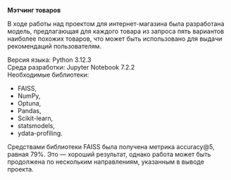 **Мэтчинг товаров**

В ходе работы над проектом для интернет-магазина была разработана модель, предлагающая для каждого товара из запроса пять вариантов наиболее похожих товаров, что может быть использовано для выдачи рекомендаций пользователям.

Версия языка: Python 3.12.3  
Среда разработки: Jupyter Notebook 7.2.2  
Необходимые библиотеки:

* FAISS,
* NumPy,
* Optuna,
* Pandas,
* Scikit-learn,
* statsmodels,
* ydata-profiling.

 Средствами библиотеки FAISS была получена метрика accuracy@5, равная 79%. Это — хороший результат, однако работа может быть продолжена по нескольким направлениям, указанным в выводе проекта.
